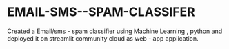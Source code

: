 # EMAIL-SMS--SPAM-CLASSIFER
Created a Email/sms - spam classifier using Machine Learning , python and deployed it on streamlit community cloud as web - app application.
